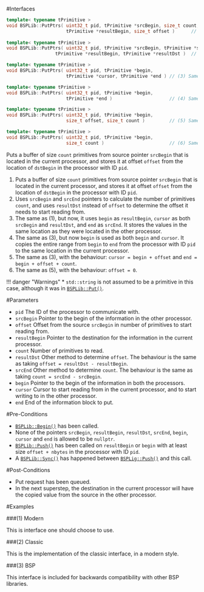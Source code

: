 #Interfaces

```cpp
template< typename tPrimitive >
void BSPLib::PutPtrs( uint32_t pid, tPrimitive *srcBegin, size_t count, 
                      tPrimitive *resultBegin, size_t offset )      // (1) Begin-Offset-Count
              
template< typename tPrimitive >
void BSPLib::PutPtrs( uint32_t pid, tPrimitive *srcBegin, tPrimitive *srcEnd, 
                  tPrimitive *resultBegin, tPrimitive *resultDst )  // (2) Begin-End-Cursor

template< typename tPrimitive >
void BSPLib::PutPtrs( uint32_t pid, tPrimitive *begin,
                      tPrimitive *cursor, tPrimitive *end ) // (3) Same Begin-End-Cursor

template< typename tPrimitive >
void BSPLib::PutPtrs( uint32_t pid, tPrimitive *begin, 
                      tPrimitive *end )                     // (4) Same Begin-End

template< typename tPrimitive >
void BSPLib::PutPtrs( uint32_t pid, tPrimitive *begin,
                      size_t offset, size_t count )         // (5) Same Begin-Offset-Count

template< typename tPrimitive >
void BSPLib::PutPtrs( uint32_t pid, tPrimitive *begin,
                      size_t count )                        // (6) Same Begin-Count
```

Puts a buffer of size `count` primitives from source pointer `srcBegin` that is located in the current processor, 
and stores it at offset `offset` from the location of `dstBegin` in the processor with ID `pid`.

1. Puts a buffer of size `count` primitives from source pointer `srcBegin` that is located in the current processor, 
   and stores it at offset `offset` from the location of `dstBegin` in the processor with ID `pid`.
2. Uses `srcBegin` and `srcEnd` pointers to calculate the number of primitives `count`, and uses `resultDst` instead of `offset`
   to determine the offset it needs to start reading from.
3. The same as (1), but now, it uses `begin` as `resultBegin`, `cursor` as both `srcBegin` and `resultDst`, and `end` as `srcEnd`.
   It stores the values in the same location as they were located in the other processor.
4. The same as (3), but now `begin` is used as both `begin` and `cursor`. It copies the entire range from `begin` to `end` from the
   processor with ID `pid` to the same location in the current processor.
5. The same as (3), with the behaviour: `cursor = begin + offset` and `end = begin + offset + count`.
6. The same as (5), with the behaviour: `offset = 0`.

!!! danger "Warnings"
     * `std::string` is not assumed to be a primitive in this case, although it was in [`BSPLib::Put()`](putPrimitive.md).


#Parameters

* `pid` The ID of the processor to communicate with.
* `srcBegin` Pointer to the begin of the information in the other processor.
* `offset` Offset from the source `srcBegin` in number of primitives to start reading from.
* `resultBegin` Pointer to the destination for the information in the current processor.
* `count` Number of primitives to read.
* `resultDst` Other method to determine `offset`. The behaviour is the same as taking `offset = resultDst - resultBegin`.
* `srcEnd` Other method to determine `count`. The behaviour is the same as taking `count = srcEnd - srcBegin`.
* `begin` Pointer to the begin of the information in both the processors.
* `cursor` Cursor to start reading from in the current processor, and to start writing to in the other processor.
* `end` End of the information block to put.

#Pre-Conditions
* [`BSPLib::Begin()`](../logic/begin.md) has been called.
* None of the pointers `srcBegin`, `resultBegin`, `resultDst`, `srcEnd`, `begin`, `cursor` and `end` is allowed to be `nullptr`. 
* [`BSPLib::Push()`](../regdereg/push.md) has been called on `resultBegin` or `begin` with at least size `offset + nbytes` in the processor with ID `pid`.
* A [`BSPLib::Sync()`](../sync/sync.md) has happened between [`BSPLig::Push()`](../regdereg/push.md) and this call.

#Post-Conditions
* Put request has been queued.
* In the next superstep, the destination in the current processor will have the copied value from the source in the other processor.
     
#Examples

###(1) Modern

This is interface one should choose to use.

###(2) Classic

This is the implementation of the classic interface, in a modern style.

###(3) BSP

This interface is included for backwards compatibility with other BSP libraries.